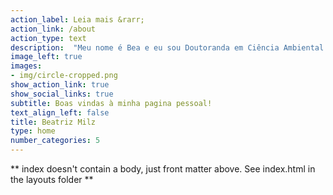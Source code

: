 ```yaml
---
action_label: Leia mais &rarr;
action_link: /about
action_type: text
description:  "Meu nome é Bea e eu sou Doutoranda em Ciência Ambiental na Universidade de São Paulo.  A maioria do conteúdo desse site é sobre usos da linguagem de programação `R`. Aqui você encontra [textos](/blog/), [apresentações](/palestras/), [projetos](/project/) e [outros conteúdos](/miscelanea/) sobre `R`. <br><br> **Palestras recentes:** <br> Palestra *Coleta de dados automatizada e integração contínua utilizando GitHub Actions: Exemplos com o Pacote Mananciais*, no [V SER - 10/06/2021 às 16h00](http://ser.uff.br/programacao/). A palestra foi transmitida no [canal do Youtube do evento](https://youtu.be/tMemGsZbEe0?t=7052)."
image_left: true
images:
- img/circle-cropped.png
show_action_link: true
show_social_links: true
subtitle: Boas vindas à minha pagina pessoal!
text_align_left: false
title: Beatriz Milz
type: home
number_categories: 5
---
```


** index doesn't contain a body, just front matter above.
See index.html in the layouts folder **
